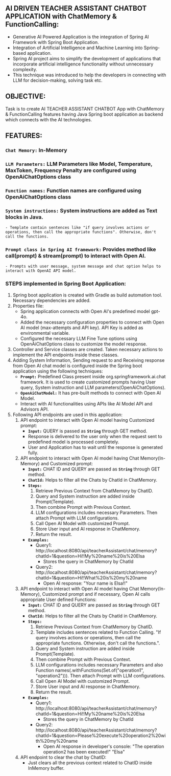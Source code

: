 ## AI DRIVEN TEACHER ASSISTANT CHATBOT APPLICATION with ChatMemory & FunctionCalling:
* Generative AI Powered Application is the integration of Spring AI Framework with Spring Boot Application.
* Integration of Artificial Intelligence and Machine Learning into Spring-based application.
* Spring AI project aims to simplify the development of applications that incorporate artificial intelligence functionality without unnecessary complexity.
* This technique was introduced to help the developers in connecting with LLM for decision-making, solving task etc.

## OBJECTIVE:
Task is to create AI TEACHER ASSISTANT CHATBOT App with ChatMemory & FunctionCalling features having Java Spring boot application as backend which connects with the AI technologies.

## FEATURES:
### **`Chat Memory:`** In-Memory
### **`LLM Parameters:`** LLM Parameters like Model, Temperature, MaxToken, Frequency Penalty are configured using OpenAiChatOptions class
### **`Function names:`** Function names are configured using OpenAiChatOptions class
### **`System instructions:`** System instructions are added as Text blocks in Java.
    - Template contain sentences like "if query involves actions or operations, then call the appropriate functions". Otherwise, don't call the functions.
### **`Prompt class in Spring AI framework:`** Provides method like call(prompt) & stream(prompt) to interact with Open AI.
    - Prompts with user message, system message and chat option helps to interact with OpenAI API model.

### STEPS implemented in Spring Boot Application:
1. Spring boot application is created with Gradle as build automation tool. Necessary dependencies are added.
2. Properties file:
    * Spring application connects with Open AI's predefined model gpt-4o.
    * Added the necessary configuration properties to connect with Open AI model (max-attempts and API key).
      API Key is added as environmental variable.
    * Configured the necessary LLM Fine Tune options using OpenAiChatOptions class to customize the model response.
3. Controller and Service classes are created. Taken necessary actions to implement the API endpoints inside these classes.
4. Adding System Information, Sending request to and Receiving response from Open AI chat model is configured inside the Spring boot application using the following techniques:
    - **`Prompt:`** Predefined Class present inside org.springframework.ai.chat framework. It is used to create customized prompts having User query, System instruction and LLM parameters(OpenAiChatOptions).
    - **`OpenAiChatModel:`** It has pre-built methods to connect with Open AI Model.
    - Interact with AI functionalities using APIs like AI Model API and Advisors API.
5. Following API endpoints are used in this application:
   1. API endpoint to interact with Open AI model having Customized prompt:
      - **`Input:`** QUERY is passed as **`String`** through GET method.
      - Response is delivered to the user only when the request sent to predefined model is processed completely.
      - User and Application has to wait until the response is generated fully.
   2. API endpoint to interact with Open AI model having Chat Memory(In-Memory) and Customized prompt:
      - **`Input:`** CHAT ID and QUERY are passed as **`String`** through GET method.
      - **`ChatId:`** Helps to filter all the Chats by ChatId in ChatMemory. 
      - **`Steps:`**
        1. Retrieve Previous Context from ChatMemory by ChatID.
        2. Query and System instruction are added inside Prompt(Template).
        3. Then combine Prompt with Previous Context.
        4. LLM configurations includes necessary Parameters. Then attach Prompt with LLM configurations.
        5. Call Open AI Model with customized Prompt.
        6. Store User input and AI response in ChatMemory.
        7. Return the result.
      - **`Examples:`**
        * Query1: http://localhost:8080/api/teacherAssistant/chat/memory?chatId=1&question=Hi!!My%20name%20is%20Elsa
          - Stores the query in ChatMemory by ChatId
        * Query2: http://localhost:8080/api/teacherAssistant/chat/memory?chatId=1&question=Hi!!What%20is%20my%20name
          - Open AI response: "Your name is Elsa!!"
   3. API endpoint to interact with Open AI model having Chat Memory(In-Memory), Customized prompt and if necessary, Open AI calls appropriate User defined Functions:
      - **`Input:`** CHAT ID and QUERY are passed as **`String`** through GET method.
      - **`ChatId:`** Helps to filter all the Chats by ChatId in ChatMemory.
      - **`Steps:`**
         1. Retrieve Previous Context from ChatMemory by ChatID.
         2. Template includes sentences related to Function Calling. "If query involves actions or operations, then call the appropriate functions. Otherwise, don't call the functions.".
         3. Query and System instruction are added inside Prompt(Template).
         4. Then combine Prompt with Previous Context.
         5. LLM configurations includes necessary Parameters and also Function names(.withFunctions(Set.of("operation1", "operation2"))). Then attach Prompt with LLM configurations.
         6. Call Open AI Model with customized Prompt.
         7. Store User input and AI response in ChatMemory.
         8. Return the result.
      - **`Examples:`**
        * Query1: http://localhost:8080/api/teacherAssistant/chat/memory?chatId=1&question=Hi!!My%20name%20is%20Elsa
          - Stores the query in ChatMemory by ChatId
        * Query2: http://localhost:8080/api/teacherAssistant/chat/memory?chatId=1&question=Please%20execute%20operation2%20with%20my%20name
          - Open AI response in developer's console: "The operation operation2 has been executed!" "Elsa"
   4. API endpoint to clear the chat by ChatID:
      - Just clears all the previous context related to ChatID inside InMemory buffer.
